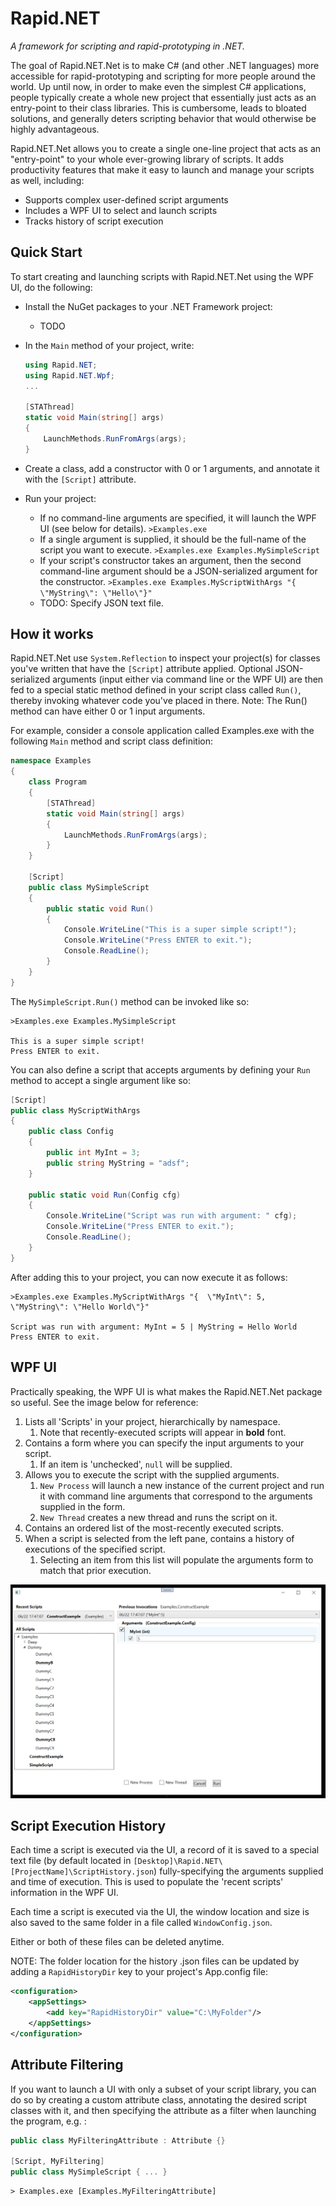 # Rapid.NET
*A framework for scripting and rapid-prototyping in .NET.*

The goal of Rapid.NET.Net is to make C# (and other .NET languages) more accessible for rapid-prototyping and scripting for more people around the world. Up until now, in order to make even the simplest C# applications, people typically create a whole new project that essentially just acts as an entry-point to their class libraries. This is cumbersome, leads to bloated solutions, and generally deters scripting behavior that would otherwise be highly advantageous.

Rapid.NET.Net allows you to create a single one-line project that acts as an "entry-point" to your whole ever-growing library of scripts. It adds productivity features that make it easy to launch and manage your scripts as well, including:

- Supports complex user-defined script arguments
- Includes a WPF UI to select and launch scripts
- Tracks history of script execution



## Quick Start

To start creating and launching scripts with Rapid.NET.Net using the WPF UI, do the following:

- Install the NuGet packages to your .NET Framework project:

  - TODO
  
- In the `Main` method of your project, write:

  ```c#
  using Rapid.NET;
  using Rapid.NET.Wpf;
  ...
      
  [STAThread]
  static void Main(string[] args) 
  {
      LaunchMethods.RunFromArgs(args);
  }
  ```

- Create a class, add a constructor with 0 or 1 arguments, and annotate it with the `[Script]` attribute.

- Run your project:

  -  If no command-line arguments are specified, it will launch the WPF UI (see below for details).
    `>Examples.exe`
  - If a single argument is supplied, it should be the full-name of the script you want to execute. `>Examples.exe Examples.MySimpleScript`
  - If your script's constructor takes an argument, then the second command-line argument should be a JSON-serialized argument for the constructor.
    `>Examples.exe Examples.MyScriptWithArgs "{ \"MyString\": \"Hello\"}"` 
  - TODO: Specify JSON text file.



## How it works

Rapid.NET.Net use `System.Reflection` to inspect your project(s) for classes you've written that have the `[Script]` attribute applied. Optional JSON-serialized arguments (input either via command line or the WPF UI) are then fed to a special static method defined in your script class called `Run()`, thereby invoking whatever code you've placed in there. Note: The Run() method can have either 0 or 1 input arguments.

For example, consider a console application called Examples.exe with the following `Main` method and script class definition:

```C#
namespace Examples 
{
    class Program 
    {        
        [STAThread]
        static void Main(string[] args) 
        {
            LaunchMethods.RunFromArgs(args);
        }
    }
    
	[Script]
    public class MySimpleScript 
    {
        public static void Run() 
        {
            Console.WriteLine("This is a super simple script!");
            Console.WriteLine("Press ENTER to exit.");
            Console.ReadLine();
        }
    }
}
```

The `MySimpleScript.Run()` method can be invoked like so:

```
>Examples.exe Examples.MySimpleScript

This is a super simple script!
Press ENTER to exit.
```

You can also define a script that accepts arguments by defining your `Run` method to accept a single argument like so:

```c#
[Script]
public class MyScriptWithArgs
{
    public class Config
    {
        public int MyInt = 3;
        public string MyString = "adsf";
    }

    public static void Run(Config cfg)
    {
        Console.WriteLine("Script was run with argument: " cfg);
        Console.WriteLine("Press ENTER to exit.");
        Console.ReadLine();
    }
}
```

After adding this to your project, you can now execute it as follows:

```[C#]
>Examples.exe Examples.MyScriptWithArgs "{  \"MyInt\": 5,  \"MyString\": \"Hello World\"}"

Script was run with argument: MyInt = 5 | MyString = Hello World
Press ENTER to exit.
```



## WPF UI

Practically speaking, the WPF UI is what makes the Rapid.NET.Net package so useful. See the image below for reference:

1. Lists all 'Scripts' in your project, hierarchically by namespace. 
   1. Note that recently-executed scripts will appear in **bold** font.
2. Contains a form where you can specify the input arguments to your script.
   1. If an item is 'unchecked', `null` will be supplied.
3. Allows you to execute the script with the supplied arguments.
   1. `New Process` will launch a new instance of the current project and run it with command line arguments that correspond to the arguments supplied in the form. 
   2. `New Thread` creates a new thread and runs the script on it.
4. Contains an ordered list of the most-recently executed scripts.
5. When a script is selected from the left pane, contains a history of executions of the specified script.
   1. Selecting an item from this list will populate the arguments form to match that prior execution.

![test](Resources/UI_Screenshot.PNG "UI Screenshot")



## Script Execution History

Each time a script is executed via the UI, a record of it is saved to a special text file (by default located in `[Desktop]\Rapid.NET\[ProjectName]\ScriptHistory.json`) fully-specifying the arguments supplied and time of execution. This is used to populate the 'recent scripts' information in the WPF UI.

Each time a script is executed via the UI, the window location and size is also saved to the same folder in a file called `WindowConfig.json`. 

Either or both of these files can be deleted anytime.

NOTE: The folder location for the history .json files can be updated by adding a `RapidHistoryDir` key to your project's App.config file:

```xml
<configuration>
	<appSettings>
    	<add key="RapidHistoryDir" value="C:\MyFolder"/>
	</appSettings>
</configuration>
```



## Attribute Filtering

If you want to launch a UI with only a subset of your script library, you can do so by creating a custom attribute class, annotating the desired script classes with it, and then specifying the attribute as a filter when launching the program, e.g. :

```C#
public class MyFilteringAttribute : Attribute {}

[Script, MyFiltering]
public class MySimpleScript { ... }
```



```
> Examples.exe [Examples.MyFilteringAttribute]
```

